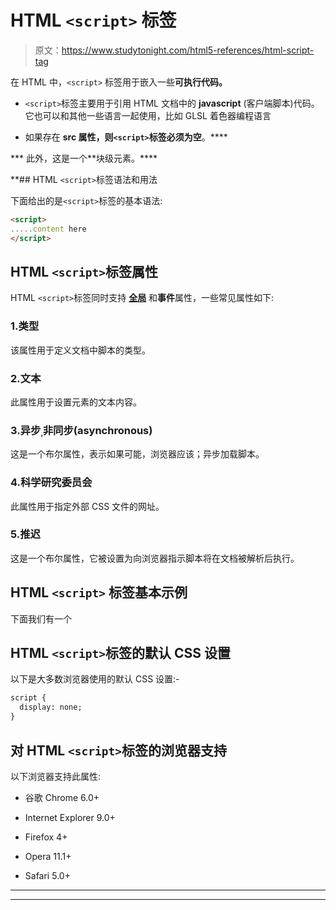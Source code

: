 # HTML `<script>` 标签

> 原文：<https://www.studytonight.com/html5-references/html-script-tag>

在 HTML 中，`<script>` 标签用于嵌入一些**可执行代码。**

*   `<script>`标签主要用于引用 HTML 文档中的 **javascript** (客户端脚本)代码。它也可以和其他一些语言一起使用，比如 GLSL 着色器编程语言

*   如果存在 **src 属性，则`<script>`标签必须为空**。****

***   此外，这是一个**块级元素。**** 

 **## HTML `<script>`标签语法和用法

下面给出的是`<script>`标签的基本语法:

```html
<script>
.....content here
</script>
```

## HTML `<script>`标签属性

HTML `<script>`标签同时支持 [**全局**](https://www.studytonight.com/html-5-references/html5global-attributes) 和**事件**属性，一些常见属性如下:

### 1.类型

该属性用于定义文档中脚本的类型。

### 2.文本

此属性用于设置元素的文本内容。

### 3.异步ˌ非同步(asynchronous)

这是一个布尔属性，表示如果可能，浏览器应该；异步加载脚本。

### 4.科学研究委员会

此属性用于指定外部 CSS 文件的网址。

### 5.推迟

这是一个布尔属性，它被设置为向浏览器指示脚本将在文档被解析后执行。

## HTML `<script>` 标签基本示例

下面我们有一个

## HTML `<script>`标签的默认 CSS 设置

以下是大多数浏览器使用的默认 CSS 设置:-

```html
script {
  display: none;
}
```

## 对 HTML `<script>`标签的浏览器支持

以下浏览器支持此属性:

*   谷歌 Chrome 6.0+

*   Internet Explorer 9.0+

*   Firefox 4+

*   Opera 11.1+

*   Safari 5.0+

* * *

* * ***